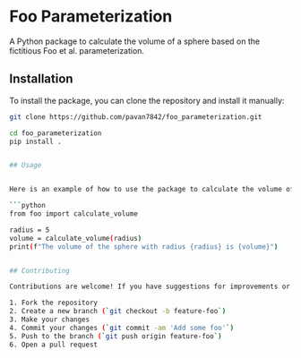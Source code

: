 # Foo Parameterization

A Python package to calculate the volume of a sphere based on the fictitious Foo et al. parameterization.


## Installation  

To install the package, you can clone the repository and install it manually:

```bash
git clone https://github.com/pavan7842/foo_parameterization.git

cd foo_parameterization
pip install .


## Usage


Here is an example of how to use the package to calculate the volume of a sphere:

```python
from foo import calculate_volume

radius = 5
volume = calculate_volume(radius)
print(f"The volume of the sphere with radius {radius} is {volume}")


## Contributing

Contributions are welcome! If you have suggestions for improvements or find any issues, please open an issue or submit a pull request. Here are some steps to follow:

1. Fork the repository
2. Create a new branch (`git checkout -b feature-foo`)
3. Make your changes
4. Commit your changes (`git commit -am 'Add some foo'`)
5. Push to the branch (`git push origin feature-foo`)
6. Open a pull request
